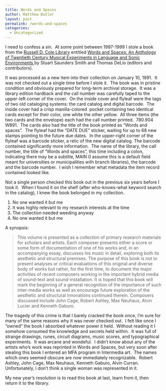```yaml
---
title: Words and Spaces
author: Matthew Butler
layout: post
permalink: /words-and-spaces
categories:
  - Uncategorized
---
```

I need to confess a sin.  At some point between 1997-1999 I stole a book from the [Russell D. Cole Library][1] entitled [Words and Spaces: An Anthology of Twentieth Century Musical Experiments in Language and Sonic Environments ][2]by Stuart Saunders Smith and Thomas DeLio (editors and contributors).

It was processed as a new item into their collection on January 10, 1991.  It was not checked out a single time before I stole it.  The book was in pristine condition and obviously prepared for long-term archival storage.  It was a library edition hardback and the call number was carefully taped to the upper-left corner of the cover.  On the inside cover and flyleaf were the tags of two old cataloging systems: the card catalog and digital barcode.  The inside cover had a crisp manilla-colored  pocket containing two identical cards except for their color, one white the other yellow.  All three items (the two cards and the envelope) each had the call number printed.  780.904 W891.  The cards also had the title of the book printed as &#8220;Words and spaces&#8221;.  The flyleaf had the &#8220;DATE DUE&#8221; sticker, waiting for up to 68 new stamps pointing to the future due dates.  In the upper-right corner of the flyleaf was a barcode sticker, a relic of the new digital catalog. The barcode contained significantly more information.  The name of the library, the call number, the title of &#8220;Words and spaces&#8221;, this time including a colon, indicating there may be a subtitle, MAIN (I assume this is a default field meant for universities or municipalities with branch libraries), the barcode and the barcode number.  I wish I remember what metadata the item record contained looked like.

Not a single person checked this book out in the previous six years before I took it.  When I found it on the shelf (after who-knows-what keyword search in the catalog), I knew the book belonged in my collection.

1.  No one wanted it but me
2.  It was highly relevant to my research interests at the time
3.  The collection needed weeding anyway
4.  No one wanted it but me

A synopsis:

> This volume is presented as a collection of primary research materials for scholars and artists. Each composer presents either a score or some form of documentation of one of his works and, in an accompanying essay, discusses his music in detail, exploring both its aesthetic and structural premises. The purpose of this book is not to present analyses or critical evaluations of this original and diverse body of works but rather, for the first time, to document the major activities of recent composers working in the important hybrid media of sound-text and sound-installation. It is hoped that this book will mark the beginning of a general recognition of the importance of such inter-media works as well as encourage future exploration of the aesthetic and structural innovations continued therein. Composers discussed include John Cage, Robert Ashley, Max Neuhaus, Alvin Lucier and Kenneth Gaburo.

The tragedy of this crime is that I barely cracked the book once, I&#8217;m sure for many of the same reasons why it was never checked out.  I felt like once I &#8220;owned&#8221; the book I absorbed whatever power it held.  Without reading it I somehow consumed the knowledge and secrets held within.  It was full of strange drawings, runes, circuit diagrams, music scores, and typographical experiments.  It was arcane and wondeful.  I didn&#8217;t know about any of the artists who&#8217;s work was reprinted in Words and Spaces, but very soon after stealing this book I entered an MFA program in Intermedia art.  The names which ones seemed obscure are now immediately recognizable.  Robert Ashley, John Cage, Max Neuhaus, Kenneth Gaburo, Alvin Curran.  Unfortunately, I don&#8217;t think a single woman was represented in it.

My new year&#8217;s resolution is to read this book at last, learn from it, then return it to the library.

 [1]: http://www.cornellcollege.edu/library/
 [2]: http://www.amazon.com/Words-Spaces-Anthology-Experiments-Environments/dp/0819174254